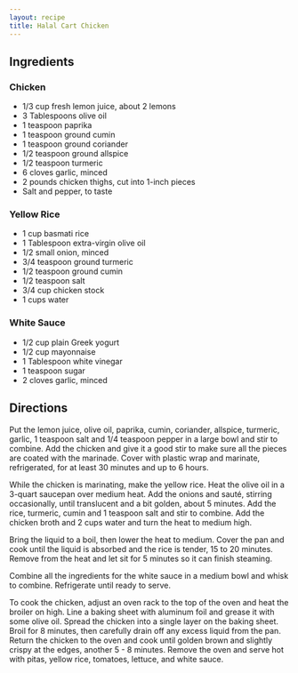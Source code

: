 ```yaml
---
layout: recipe
title: Halal Cart Chicken
---
```


## Ingredients

### Chicken

* 1/3 cup fresh lemon juice, about 2 lemons
* 3 Tablespoons olive oil 
* 1 teaspoon paprika 
* 1 teaspoon ground cumin 
* 1 teaspoon ground coriander 
* 1/2 teaspoon ground allspice 
* 1/2 teaspoon turmeric 
* 6 cloves garlic, minced 
* 2 pounds chicken thighs, cut into 1-inch pieces 
* Salt and pepper, to taste

### Yellow Rice

* 1 cup basmati rice
* 1 Tablespoon extra-virgin olive oil 
* 1/2 small onion, minced 
* 3/4 teaspoon ground turmeric  
* 1/2 teaspoon ground cumin 
* 1/2 teaspoon salt  
* 3/4 cup chicken stock
* 1 cups water

### White Sauce

* 1/2 cup plain Greek yogurt
* 1/2 cup mayonnaise 
* 1 Tablespoon white vinegar 
* 1 teaspoon sugar 
* 2 cloves garlic, minced 

## Directions

Put the lemon juice, olive oil, paprika, cumin, coriander, allspice, turmeric, garlic, 1 teaspoon salt and 1/4 teaspoon pepper in a large bowl and stir to combine. Add the chicken and give it a good stir to make sure all the pieces are coated with the marinade. Cover with plastic wrap and marinate, refrigerated, for at least 30 minutes and up to 6 hours.

While the chicken is marinating, make the yellow rice. Heat the olive oil in a 3-quart saucepan over medium heat. Add the onions and sauté, stirring occasionally, until translucent and a bit golden, about 5 minutes. Add the rice, turmeric, cumin and 1 teaspoon salt and stir to combine. Add the chicken broth and 2 cups water and turn the heat to medium high.  

Bring the liquid to a boil, then lower the heat to medium. Cover the pan and cook until the liquid is absorbed and the rice is tender, 15 to 20 minutes.  Remove from the heat and let sit for 5 minutes so it can finish steaming.

Combine all the ingredients for the white sauce in a medium bowl and whisk to combine. Refrigerate until ready to serve.

To cook the chicken, adjust an oven rack to the top of the oven and heat the broiler on high. Line a baking sheet with aluminum foil and grease it with some olive oil. Spread the chicken into a single layer on the baking sheet. Broil for 8 minutes, then carefully drain off any excess liquid from the pan. Return the chicken to the oven and cook until golden brown and slightly crispy at the edges, another 5 - 8 minutes. Remove the oven and serve hot with pitas, yellow rice, tomatoes, lettuce, and white sauce.
